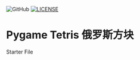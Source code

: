 ![GitHub](https://img.shields.io/github/license/tc-it-class/tc-it-class.svg)
[![LICENSE](https://img.shields.io/badge/license-Anti%20996-blue.svg)](https://github.com/996icu/996.ICU/blob/master/LICENSE)

# Pygame Tetris 俄罗斯方块
Starter File
